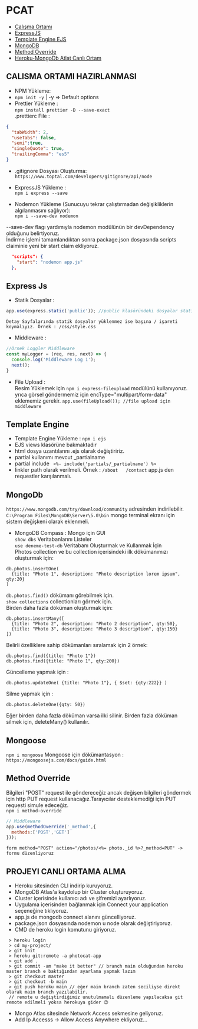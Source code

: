 # PCAT
* [Çalışma Ortamı](#calisma-ortami-hazirlanmasi)
* [ExpressJS](#express-js)
* [Template Engine EJS ](#template-engine)
* [MongoDB](#mongodb)
* [Method Override](#method-override)
* [Heroku-MongoDb Atlat Canlı Ortam](#projeyi-canli-ortama-alma)

## CALISMA ORTAMI HAZIRLANMASI
- NPM Yükleme:
- `npm init -y` | -y => Default options
- Prettier Yükleme :  
`npm install prettier -D --save-exact`<br>
.prettierc File : 
~~~json
{
  "tabWidth": 2,
  "useTabs": false,
  "semi":true,
  "singleQuote": true,
  "trailingComma": "es5"
}
~~~
- .gitignore Dosyası Oluşturma:<br>
`https://www.toptal.com/developers/gitignore/api/node`

- ExpressJS Yükleme :<br>
`npm i express --save`

-  Nodemon Yükleme (Sunucuyu tekrar çalıştırmadan değişikliklerin algılanmasını sağlıyor):<br>
`npm i --save-dev nodemon`<br>

--save-dev flagı yardımıyla nodemon modülünün bir devDependency olduğunu belirtiyoruz. <br>
İndirme işlemi tamamlandıktan sonra package.json dosyasında scripts claiminie  yeni bir start claim ekliyoruz.
~~~json
  "scripts": {
    "start": "nodemon app.js" 
  },
~~~

## Express Js
- Statik Dosyalar  :<br>
~~~javascript 
app.use(express.static('public')); //public klasöründeki dosyalar static
~~~
`Detay Sayfalarında statik dosyalar yüklenmez ise başına / işareti koymalıyız. Örnek : /css/style.css`
- Middleware : <br>
~~~javascript
//Örnek Loggler Middleware
const myLogger = (req, res, next) => {
  console.log('Middleware Log 1');
  next();
}
~~~
- File Upload : <br>
Resim Yüklemek için `npm i express-fileupload` modülünü kullanıyoruz.<br>
yrıca görsel göndermemiz için  encType="multipart/form-data" eklememiz gerekir. `app.use(fileUpload()); //file upload için middleware`  <br>


## Template Engine 
- Template Engine Yükleme : `npm i ejs`
- EJS views klasörüne bakmaktadır
- html dosya uzantılarını .ejs olarak değiştiririz.
- partial kullanımı mevcut _partialname 
- partial include `  <%- include('partials/_partialname') %> `
- linkler path olarak verilmeli. Örnek : `/about   /contact` app.js den requestler karşılanmalı.

## MongoDb
`https://www.mongodb.com/try/download/community` adresinden indirilebilir.<br>
`C:\Program Files\MongoDB\Server\5.0\bin` mongo terminal ekranı için sistem değişkeni olarak eklenmeli.<br>
- MongoDB Compass : Mongo için GUI<br>
`show dbs` Veritabanlarını Listeler<br>
`use deneme-test-db` Veritabanı Oluşturmak ve Kullanmak İçin<br>
Photos collection ve bu collection içerisindeki ilk dökümanımızı oluşturmak için:
~~~nosql
db.photos.insertOne(
  {title: "Photo 1", description: "Photo description lorem ipsum", qty:20}
)
~~~
`db.photos.find()`  dökümanı görebilmek için.<br>
`show collections` collectionları görmek için.<br>
Birden daha fazla döküman  oluşturmak için:
~~~nosql
db.photos.insertMany([
  {title: "Photo 2", description: "Photo 2 description", qty:50},
  {title: "Photo 3", description: "Photo 3 description", qty:150}
])
~~~
Belirli özelliklere sahip dökümanları sıralamak için 2 örnek:
~~~
db.photos.find({title: "Photo 1"})
db.photos.find({title: "Photo 1", qty:200})
~~~
Güncelleme yapmak için : 
~~~
db.photos.updateOne( {title: "Photo 1"}, { $set: {qty:222}} )
~~~
Silme yapmak için :
~~~
db.photos.deleteOne({qty: 50})
~~~
Eğer birden daha fazla döküman varsa ilki silinir. Birden fazla döküman silmek için, deleteMany() kullanılır.

## Mongoose

`npm i mongoose`
Mongoose için dökümantasyon : `https://mongoosejs.com/docs/guide.html`

## Method Override
Bilgileri "POST" request ile göndereceğiz ancak değişen bilgileri göndermek için  http PUT request kullanacağız.Tarayıcılar desteklemediği için PUT requesti simule edeceğiz.<br>
`npm i method-override` <br>
~~~javascript
// Middleware
app.use(methodOverride('_method',{
  methods:['POST','GET']
}));
~~~

` form method="POST" action="/photos/<%= photo._id %>?_method=PUT" -> formu düzenliyoruz `

## PROJEYI CANLI ORTAMA ALMA
- Heroku sitesinden CLI indirip kuruyoruz.
- MongoDB Atlas'a kaydolup bir Cluster oluşturuyoruz.
- Cluster içerisinde kullanıcı adı ve şifremizi ayarlıyoruz.
- Uygulama içerisinden bağlanmak için Connect your application seçeneğine tıklıyoruz.
- app.js de mongodb connect alanını güncelliyoruz.
- package.json dosyasında nodemon u node olarak değiştiriyoruz.
- CMD de heroku login komutunu giriyoruz.
~~~
 > heroku login
 > cd my-project/
 > git init
 > heroku git:remote -a photocat-app
 > git add .
 > git commit -am "make it better" // branch main olduğundan heroku master branch e baktığından ayarlama yapmak lazım
 > git checkout master
 > git checkout -b main
 > git push heroku main // eğer main branch zaten seciliyse direkt olarak main branch yazılabilir.
 // remote u değiştirdiğimiz unutulmamalı düzenleme yapılacaksa git remote edilmeli yoksa herokuya gider 😉
~~~
- Mongo Atlas sitesinde Network Access sekmesine geliyoruz.
- Add Ip Accesss -> Allow Access Anywhere ekliyoruz...


